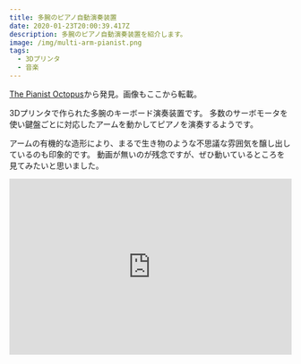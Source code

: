 ```yaml
---
title: 多腕のピアノ自動演奏装置
date: 2020-01-23T20:00:39.417Z
description: 多腕のピアノ自動演奏装置を紹介します。
image: /img/multi-arm-pianist.png
tags:
  - 3Dプリンタ
  - 音楽
---
```

[The Pianist Octopus](https://hackaday.io/project/165729-the-pianist-octopus)から発見。画像もここから転載。

3Dプリンタで作られた多腕のキーボード演奏装置です。
多数のサーボモータを使い鍵盤ごとに対応したアームを動かしてピアノを演奏するようです。

アームの有機的な造形により、まるで生き物のような不思議な雰囲気を醸し出しているのも印象的です。
動画が無いのが残念ですが、ぜひ動いているところを見てみたいと思いました。

<iframe width="100%" height="315" src="https://www.youtube.com/embed/mYq_HACF6XY" frameborder="0" allow="accelerometer; autoplay; encrypted-media; gyroscope; picture-in-picture" allowfullscreen></iframe>
